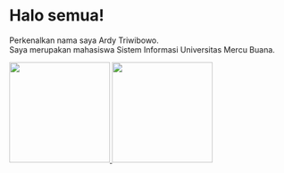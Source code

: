 # Halo semua!  
Perkenalkan nama saya Ardy Triwibowo.  
Saya merupakan mahasiswa Sistem Informasi Universitas Mercu Buana.  
<p align="left">
<a href="https://github.com/Sychii">
  <img height="180em" src="https://github-readme-stats-eight-theta.vercel.app/api?username=Sychii&show_icons=true&theme=algolia&include_all_commits=true&count_private=true"/>
  <img height="180em" src="https://github-readme-stats-eight-theta.vercel.app/api/top-langs/?username=Sychii&layout=compact&langs_count=8&theme=algolia"/>
</a>
</p>



<!--
**Sychii/Sychii** is a ✨ _special_ ✨ repository because its `README.md` (this file) appears on your GitHub profile.

Here are some ideas to get you started:

- 🔭 I’m currently working on ...
- 🌱 I’m currently learning ...
- 👯 I’m looking to collaborate on ...
- 🤔 I’m looking for help with ...
- 💬 Ask me about ...
- 📫 How to reach me: ...
- 😄 Pronouns: ...
- ⚡ Fun fact: ...
-->
